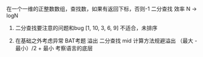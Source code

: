 在一个一维的正整数数组，查找数，如果有返回下标，否则-1
二分查找 效率 N -> logN

1. 二分查找要注意的问题和bug
[1, 10, 3, 6, 9] 不适合，未排序

<!-- (min + max)/2 内存的限制 -->
2. 在基础之外考虑异常  BAT考题
   溢出 二分查找 mid 计算方法规避溢出
   （最大 - 最小）/2 + 最小
   考察语言的底层